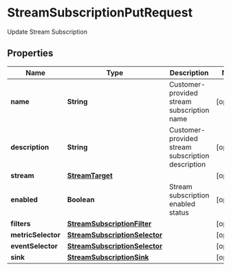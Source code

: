 

# StreamSubscriptionPutRequest

Update Stream Subscription

## Properties

| Name | Type | Description | Notes |
|------------ | ------------- | ------------- | -------------|
|**name** | **String** | Customer-provided stream subscription name |  [optional] |
|**description** | **String** | Customer-provided stream subscription description |  [optional] |
|**stream** | [**StreamTarget**](StreamTarget.md) |  |  [optional] |
|**enabled** | **Boolean** | Stream subscription enabled status |  [optional] |
|**filters** | [**StreamSubscriptionFilter**](StreamSubscriptionFilter.md) |  |  [optional] |
|**metricSelector** | [**StreamSubscriptionSelector**](StreamSubscriptionSelector.md) |  |  [optional] |
|**eventSelector** | [**StreamSubscriptionSelector**](StreamSubscriptionSelector.md) |  |  [optional] |
|**sink** | [**StreamSubscriptionSink**](StreamSubscriptionSink.md) |  |  [optional] |



